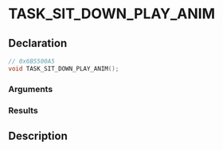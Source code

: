 # TASK_SIT_DOWN_PLAY_ANIM

## Declaration
```cpp
// 0x6B5500A5
void TASK_SIT_DOWN_PLAY_ANIM();
```

### Arguments

### Results

## Description
